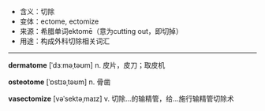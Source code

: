 - <span class="definition">含义：切除</span>
- <span class="definition">变体：ectome, ectomize</span>
- <span class="definition">来源：希腊单词ektomē（意为cutting out，即切掉）</span>
- <span class="definition">用途：构成外科切除相关词汇</span>

---

<span class="vocabulary">**dermatome**</span> [ˈdɜːməˌtəʊm] n. 皮片，皮刀；取皮机

<span class="vocabulary">**osteotome**</span> [ˈɒstɪəˌtəʊm] n. 骨凿


<span class="vocabulary">**vasectomize**</span> [vəˈsektəˌmaɪz] v. 切除…的输精管，给…施行输精管切除术


